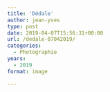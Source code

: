 ```yaml
---
title: 'Dédale'
author: jean-yves
type: post
date: 2019-04-07T15:56:31+00:00
url: /dedale-07042019/
categories:
  - Photographie
years:
  - 2019
format: image

---
```

